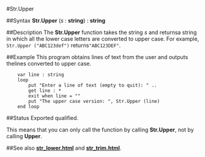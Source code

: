 
#Str.Upper

##Syntax
**Str.Upper** (_s_ : **string**) : **string**


##Description
The **Str.Upper** function takes the string _s_ and returnsa string in which all the lower case letters are converted to upper case. For example, `Str.Upper ("ABC123def")` returns`"ABC123DEF"`.


##Example
This program obtains lines of text from the user and outputs thelines converted to upper case.

        var line : string
        loop
            put "Enter a line of text (empty to quit): " ..
            get line : *
            exit when line = ""
            put "The upper case version: ", Str.Upper (line)
        end loop
    
##Status
Exported qualified.

This means that you can only call the function by calling **Str.Upper**, not by calling **Upper**.


##See also
**[str_lower.html](Str.Lower)** and **[str_trim.html](Str.Trim)**.

